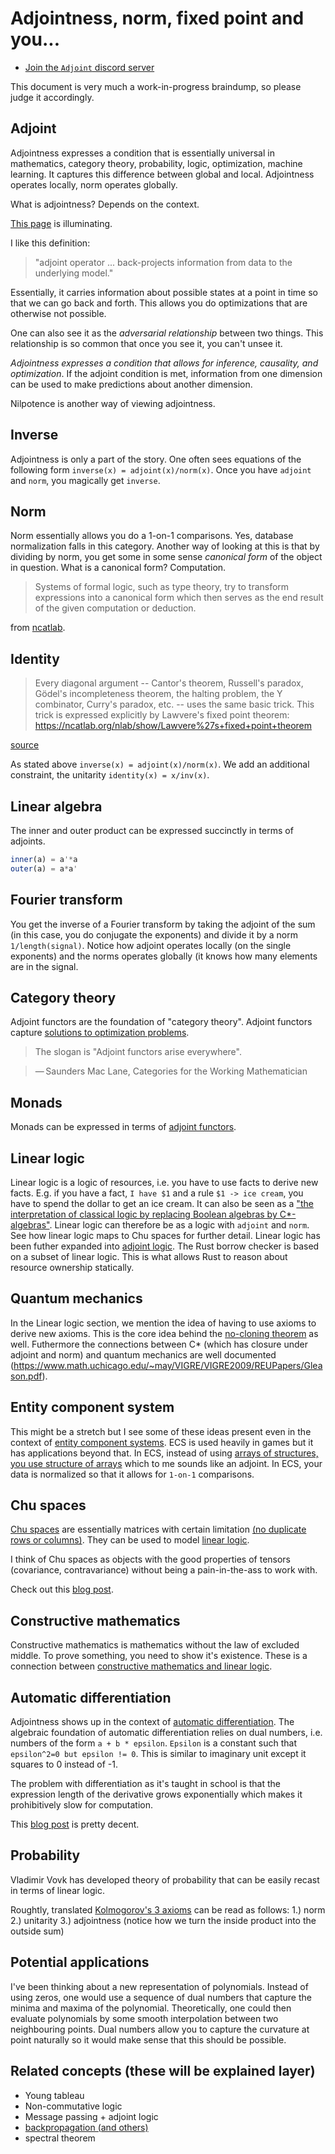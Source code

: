 # Adjointness, norm, fixed point and you...
* [Join the `Adjoint` discord server](https://discord.gg/mr9TAhpyBW)
<!--

* riesz representation theorem
    * see the wikipedia on anti-linearity it sure looks like a fourier?


* windwing number is very similar
   * [Brouwers Fixed Point Theorem Proof using Winding Numbers](https://math.stackexchange.com/questions/3674669/brouwers-fixed-point-theorem-proof-using-winding-numbers)

* de rahm twisted cohomology
  * [Twisted de Rham cohomology, homological definition of the integral and "Physics over a ring"]https://arxiv.org/abs/0809.0086
  * Definition. Physics is a part of mathematics devoted to the calculation of integrals of the form g(x)e^f(x)dx. Different branches of physics are distinguished by the range of the variable x and by the names used for f(x), g(x) and for the integral. For example, in classical statistical physics x runs over a symplectic manifold, f(x) is called the Hamiltonian function and the integral has the meaning of a partition function or of a correlation function. In a d-dimensional quantum field theory x runs over the space of functions on a d-dimensional manifold (the space of fields) and f(x) is interpreted as an action functional.
  * note how this is a lot like fourier
  * its an inner product (sum of a * b) where b is the circle

* api is a fixed point
  * the returned value

* characters groups
  * https://en.wikipedia.org/wiki/Character_group
  * We can express explicit elements in the character group as follows: recall that elements in `U(1)` can be expressed as `exp(tau * i * x)`
  * thereby we can express fourier (as below) `fou(k, n, N) = u1(-k * n / N)`


* dijkstras semantics
  * ralph levien: https://news.ycombinator.com/item?id=32919426

* miniagda
  * https://twitter.com/Lavoisierbug/status/1573897118942519297
  * https://www.cse.chalmers.se/~abela/miniagda/#:~:text=bounded%20lambda%2Dabstraction,when%20i%20%3D%200

* reversible computation
  * curerntly computation is a semi-group, it should be a group

* fourier-group connection

  * check out dft wiki
    * check out the clockface (https://en.wikipedia.org/w/index.php?title=Discrete_Fourier_transform&oldid=1102326617)
    * `fou(k, n, N) = exp(-im * tau * (k * n) / N)`
    * fou projects a linear thing to a clock face
    * entropy connection (below)

* quantum entropy
  * is fourier and entropy related
    one is `\sigma(x * exp(...))` other one is `sigma(x * log(x))`
  * kl divergence gets rid of the minus sign
    * fourier projects

* lll lattice algorithm
  * boaz barak lecture notes
  * lattice reduction

* https://twitter.com/Lavoisierbug/status/1573897118942519297
  * simple dependently typed langauge

* "linear logic" "factorization systems"
   * orthomodular lattice (see vaughan pratt paper on quantum mechanics)
   * martin hyland
   * chu spaces factorizations
* p == np
   * i guess you fourier the program and the data and then do piecewise (?)
   * check out

* dual polynomials
    * i wonder if the trick is that if we represent polynomials in terms of extrema, we have more information about the polynomials since the extrema are projective zeros
  * when you keep projecting minima, you will eventually get a zero
      * what is multiplication by (0 + eps) and (1 + eps)

  * central limit theorem

* read
* think that the problem

* from https://ncatlab.org/nlab/show/well-pointed+topos#general
* To maintain this logical result in constructive mathematics (that is, without excluded middle in the metalogic), one must add the following requirements:
    * the terminal object is indecomposable, and
    * the terminal object is projective.


* google topos "fixed point"
    * Martin-Löf′s partial type theory, i.e., type theory with a fixed point operator, is extended with universes and given a domain-theoretic interpretation using
    * the beauty about "partial types with a fixed point" is that you can infer the complete lattice (since you have a fixed point)

* the reason why you dont want exluded middle is because that's the thing you are calculating in some sense, you don't want it to be
    * excluded middle == orthogonality
    * it's not that the property itself is


* what is orthogonality in the context of linear logic and programs

* look into coherent spaces
    * this is an interpretation of logic as dual banach spaces
* i guess a topos is a point in a space that has a fixed point
    *

* how does fourier of programs work?
    * bisimulation

* what is the orthogonality in fourier,
should this be the program

*
* a linked list is nilpotent since if you keep `next^n(l)`


* commutatity = orthogonality (note how orthogonal matrices commute, it's order invariant)
* distributativity = adjoints
* associativity = norm/delooping (see ncatlab on associativy)

* contravariant lattice

* branch and bound
  * this is essentially adjoint and norm
  *

* https://qchu.wordpress.com/2012/11/06/string-diagrams-duality-and-trace/

* i have been working under the assumption that i need to find periodicity of the whole program, what if i need to find periodicity of each of the possible execution traces? i imagine that these will have something in common that can be factored outs
  * check out the clausen formula
  *
* discrete fourier transform
  *
* bisimulation
* lattice fourier found
* reciprocal lattice
  * bravais lattice (there is only 14 of them)
  * i wonder if the solution is that there will be a super lattice that if you shine light on it will light up only certain points on the lattice (thereby selecting the particular lattice) and then you can shine more light on it and read off the diffraction pattern
* reciprocal lattice vectors
  * see
* crystals are defined by their pattern
* i wonder if the trick is that you calculate the spectrum of the program (since it has a group structure) and then also calculate the
* in the travelling salesman problem
* noga alon
  * spectral graph
  * he talks about how
* [Simulation and Bisimulations for Probabilistic Systems, and their Logical Contents](https://www.youtube.com/watch?v=j31R8r3YuzY)


* "computational algebraic geometry technique for determining nonlinear normal modes of structural systems"
* [adjoint functors and monads](https://ahilado.wordpress.com/2017/06/20/adjoint-functors-and-monads/)

## orthogonality
  * it means mutually exclusive
    * "In taxonomy, an orthogonal classification is one in which no item is a member of more than one group, that is, the classifications are mutually exclusive."
  * what is orthogonality in the context of programming?
  * what is duality in the context of programming
  * i guess if you have an if statement,
```swift
  if a {
    b
  } else {
    c
  }
```
statements b and c are orthogonal to each other (can't happen at once)
but statements a, b are dual to each other and so are a, c dual to each other
* orthogonality also means rotated by one unit (think how in fourier)
* think about transition matrices and orthogonality
  * A term rewriting system is said to be orthogonal if it is left-linear and is non-ambiguous. Orthogonal term rewriting systems are confluent.
  * In combinatorics, two n×n Latin squares are said to be orthogonal if their superimposition yields all possible n2 combinations of entries.[15]
*

* [Program Synthesis with Equivalence Reduction](https://par.nsf.gov/servlets/purl/10100598)
  * "How can we exploit operator semantics to efficiently explore large spaces of candidate programs?"
* "fixed point" cotangent
  * https://legacy-www.math.harvard.edu/history/bott/bottbio/node18.html
* iconic math books
* https://twitter.com/SebastjanVoros/status/1499453039056465932
  * calculus of self-reference
  * https://gist.github.com/adamnemecek/4d88cde664f0e93548a65f36990c165e
* [From parametricity to conservation laws, via Noether's theorem](https://dl.acm.org/doi/10.1145/2535838.2535867)
  * programming using lagrangians
  * Invariance is of paramount importance in programming languages and in physics. In programming languages,

* is the point of fixed points that they are points in a space that are commutative?
  https://twitter.com/johncarlosbaez/status/1562102229724585990
  * https://en.wikipedia.org/wiki/Braided_monoidal_category
  * i guess one can think of this as a OS schedulers, when a lock is unlocked
    * the threads t1, t2 can either be scheduled as t2, or t1 since it's commutative
  * which matrices are commutative?

* is the euler's formula really about relationship between `split-complex numbers`, `dual numbers` and `complex numbers`

* pca genetics https://medium.com/swlh/a-gentle-introduction-into-the-application-of-principal-component-analysis-pca-in-genomics-269026453295
* cotangent space = causality?
* [The Fourier transform is a neural network](https://sidsite.com/posts/fourier-nets/)

* [triangular matrix](https://en.wikipedia.org/wiki/Triangular_matrix#Forward_substitution)
  * A matrix equation in the form {\displaystyle L\mathbf {x} =\mathbf {b} }{\displaystyle L\mathbf {x} =\mathbf {b} } or {\displaystyle U\mathbf {x} =\mathbf {b} }{\displaystyle U\mathbf {x} =\mathbf {b} } is very easy to solve by an iterative process called forward substitution for lower triangular matrices and analogously back substitution for upper triangular matrices. The process is so called because for lower triangular matrices, one first computes {\displaystyle x_{1}}x_{1}, then substitutes that forward into the next equation to solve for {\displaystyle x_{2}}x_{2}, and repeats through to {\displaystyle x_{n}}x_{n}. In an upper triangular matrix, one works backwards, first computing {\displaystyle x_{n}}x_{n}, then substituting that back into the previous equation to solve for {\displaystyle x_{n-1}}x_{n-1}, and repeating through {\displaystyle x_{1}}x_{1}.
* are dual numbers and orthogonality are kind of the same
orthogonal means
  * `M * transpose(M) = I`
  * `M *


* range is a manifold
  * the center of the a range is the fixed point eigenvalue since it's scale invariant
  * actually maybe not

* coevent
  * [Quantum measures and the coevent interpretation](~grab25)
* https://arxiv.org/pdf/math/0206103.pdf
* cotangent causality (grab35.png)
* why is a specturm important? it allows you to figure out the inverse easily in the case of circulant matrices, the

* https://research.utwente.nl/en/publications/functional-programming-with-bananas-lenses-envelopes-and-barbed-w
* [how is a graph like a manifold](https://arxiv.org/pdf/math/0206103.pdf)
* http://web.archive.org/web/20160316230842/http://comonad.com/reader/2009/recursion-schemes/
* cohomology computation
* tangent bundle is the adjoint of sorts
* turning a line into a circle/group with an exponent
* `exp(x) = cos(x) + i*sin(x)`
* `exp(x, ortho) = cos(x) + ortho * sin(x)`

* https://en.wikipedia.org/wiki/Traced_monoidal_category
  * (As shown later [12], the dynamical part of the Geometry of Interaction system was implemented using precisely the same tools required to model reversible (space-bounded) Turing machines).
* "traced monoidal categories" "geometry of interaction"
* "geometry of interaction" tangent
* mathematical structure of stable physical systems
* Proof-nets and the Hilbert space
* "abstract interpretation" "linear logic"
* cotangent = pullbacks
* functional programming in sublinear space

* https://plato.stanford.edu/entries/logic-linear/#hyland00ic

* extensional vs intensional = value vs reference
* moral proofs
* linear (affine) logic is decidable and therefore rice's theorem does not apply
  * from plato.stanford.edu

* is there a better fourier that lets you calculate matrix inverse using said fourier?
  * for a circulant matrix, one can use the fft of a row to calculate the inverse
  * is there a transform that
  * the inverse of a diagonal matrix
  * inv(x::Circulant) = fft(row)
* https://terrytao.wordpress.com/tag/pontryagin-duality/
  * note how at the end there's |x|^2
  *
  ```julia
  function inv(x::Matrix)

  end
  ```

* what is the relationship between nipotence and orthogonality
  * are dual numbers self orthogonal?

* fourier relies on nilpotence
  * https://en.wikipedia.org/wiki/Pontryagin_duality#Fourier_transform_and_Fourier_inversion_formula_for_L1-functions
  * https://en.wikipedia.org/wiki/Riemann%E2%80%93Lebesgue_lemma
  * "Note the Fourier transform depends on the choice of Haar measure. It is not too difficult to show that the Fourier transform of an {\displaystyle L^{1}}L^{1} function on {\displaystyle G}G is a bounded continuous function on {\displaystyle {\widehat {G}}}\widehat{G} which vanishes at infinity."

* is the

* nilpotence == projectivity https://arxiv.org/pdf/1406.3455.pdf

## fourier analysis is a special case of representation theory
* https://mathoverflow.net/questions/37021/is-fourier-analysis-a-special-case-of-representation-theory-or-an-analogue
* http://www.math.uchicago.edu/~may/VIGRE/VIGRE2009/REUPapers/Patel.pdf

* can we get an inverse matrix using a fourier?
  * yes for circulant matrices

* https://en.wikipedia.org/wiki/Circulant_matrix
* "In numerical analysis, circulant matrices are important because they are diagonalized by a discrete Fourier transform, and hence linear equations that contain them may be quickly solved using a fast Fourier transform.[1] They can be interpreted analytically as the integral kernel of a convolution operator on the cyclic group {\displaystyle C_{n}}C_{n} and hence frequently appear in formal descriptions of spatially invariant linear operations."

# category theory
* the nice thing about category theory is that theoretically unlike with normal functions, when you have say `F=m*a` with imperative programming, you have to write three functions
to figure out each of the variables, with category theory you can ideally just write a single category and the rest will be done automatically
*

# computation as manifold
* you can think or a program as
* ike and mike talk about this



# reversible computation
* https://en.wikipedia.org/wiki/Cotangent_space

  * given a state at time T, the adjoint is the tangent space, the set of possible spaces that we can reach when we combine if with an event (event space duality) (redo)
  * cotangent space is the space of the spaces coming into the current state (undo)
  * "The tangent space and the cotangent space at a point are both real vector spaces of the same dimension and therefore isomorphic to each other via many possible isomorphisms. The introduction of a Riemannian metric or a symplectic form gives rise to a natural isomorphism between the tangent space and the cotangent space at a point, associating to any tangent covector a canonical tangent vector."

* fixed point
# perception
* mind imposes a linear structure on periodic phenomena (find the paper that says this)
* joy of visual perception
*

* godel escher bach talks about braiding
* he is right about

* In those days, by a “mathematicus,” or “Sternseher,” was understood a man that earned his living by making astrological predictions.
* bifuraction + "fixed point"

* [predictive coding + autodiff](https://arxiv.org/abs/2106.13082)

* subspace is a subgroup
  * one can think of inference as rebuilding a space from it's subspaces
* [Dimensionality Reduction with Subspace Structure Preservation](https://arxiv.org/abs/1412.2404)
* [A Subspace-based Approach for Dimensionality Reduction and Important Variable Selection](https://arxiv.org/abs/2106.01584)
* cobordism hypothesis
  * Yes. The physical motivation is that topological field theories, as examples of quantum field theories, should be fully local, meaning that one should be able to calculate any information about a (fully extended) TQFT 𝑍 on a manifold 𝑀 by cutting 𝑀 into pieces, formulating 𝑍 on these pieces, and gluing. The takeaway in physics is that in any class of systems thought to be described by topological field theories, one should be able to determine the TQFT for a particular system from how the system behaves on a neighborhood of a point.
  * https://mathoverflow.net/questions/309093/physical-consequences-of-cobordism-hypothesis
* linearizability
  * this is the same as trace theory, trace theory has the
  * https://en.wikipedia.org/wiki/Linearizability
    * check the list of
  * spectrum == history
  *

* [A Prehistory of n-Categorical Physics](https://math.ucr.edu/home/baez/history.pdf)
  * But in our universe, is also possible for physical systems to undergo a special sort of process where they ‘switch places’:
  * this switching places: check out whitney embedding

* [Generalizing Topology via Chu Spaces](https://arxiv.org/abs/1101.2999)

* cobordism + thom spectra
* https://en.wikipedia.org/wiki/Whitney_embedding_theorem
  * the curve has intersections (i.e.)
* "whitney embedding theorem" "fixed point"
  * https://valentermz.github.io/documents/slides/fixed_point_theorems-handout.pdf
* [taken's embedding theorem]()
* [Discovering State Variables Hidden in Experimental Data](https://arxiv.org/abs/2112.10755)
* https://www.dpmms.cam.ac.uk/~wz302/randDoc/tangent.pdf

* "dual numbers" cotangent

* robotics learning physics
  * https://news.ycombinator.com/item?id=32329783

* Epicycles worked very well and were highly accurate, because, as Fourier analysis later showed, any smooth curve can be approximated to arbitrary accuracy with a sufficient number of epicycles.
  * https://en.wikipedia.org/wiki/Deferent_and_epicycle
* scale invariance is a big thing in quantum mechanics
  * can you make neural networks scale invariant?
* find "noga alon" p == np paper, p==np
  * this maybe? https://www.cs.tau.ac.il/~nogaa/PDFS/spectalg.pdf
* bisimuation + coinduction

* groupoid + closed monoidal category

* [Induction, Coinduction, and Fixed Points:
Intuitions and Tutorial](https://arxiv.org/pdf/1903.05127.pdf)
  * talks about fixed points in other papers
* covariant, cotangent
* cocycle, coboundary https://ncatlab.org/nlab/show/coboundary
* "closed monoidal category" cotangent
* Discrete-Time Machines in Closed Monoidal Categories.
* "Kalman has published several works on realization, controlability, and observability"
(see [14] and [15])

  * https://ncatlab.org/nlab/show/coboundary
* spectral theorem book
* https://graphicallinearalgebra.net/
 * colored graph nodes are orthogonal
* why hypergraphs https://news.ycombinator.com/item?id=32283022
 * talks about unifying things
* is the kalman fiter just a low pass filter https://news.ycombinator.com/item?id=32271351
* [A Unifying Review of Linear Gaussian Models", by Sam Roweis and Zoubin Ghahramani.](https://news.ycombinator.com/item?id=32271693)
* adjoint method
* coinductive calculus
  * https://news.ycombinator.com/item?id=32191372
* realizability on ncatlab
 * andrej bauers phd thesis talksa bout fixed point newton method
  http://math.andrej.com/wp-content/uploads/2006/04/thesis.pdf
  * One possible way to find a computational interpretation for univalence in homotopy type theory is to interpret it in using realizability. Stekelburg provides a univalent universe of modest Kan complexes.
  * samson abramsky talks about this too
  * kantian synthetic vs analytical
* https://hal.inria.fr/hal-02548315/document

* [fourier mind](https://en.wikipedia.org/wiki/Holonomic_brain_theory#:~:text=Holonomic%20brain%20theory%2C%20also%20known,in%20or%20between%20brain%20cells.)
  *[ ](https://www.google.com/books/edition/Biological_and_Quantum_Computing_for_Hum/W-3wzjxqUDIC?hl=en&gbpv=0)

* [The phrasal lexicon](https://aclanthology.org/T75-2013.pdf)

* [Fixed point index](https://en.wikipedia.org/wiki/Fixed-point_index)
* [Nonlinear Dynamics and Chaos](https://www.amazon.com/Nonlinear-Dynamics-Student-Solutions-Manual/dp/0813349109/ref=pd_lpo_1?pd_rd_i=0813349109&psc=1)
 * bifucation (stepanov too)
 *
* [A structural approach to reversible computation](https://arxiv.org/abs/1111.7154#:~:text=Samson%20Abramsky,progresses%20towards%20its%20physical%20limits.)
* [Towards a Theory of Programming Languages](https://group-mmm.org/~eberhart/research/report_m2.pdf)
* [Adjoint Reactive GUI Programming](https://arxiv.org/pdf/2010.12338.pdf)
* [Jordan curve theorem](https://en.wikipedia.org/wiki/Jordan_curve_theorem#Discrete_version)
  * The Jordan curve theorem can be proved from the Brouwer fixed point theorem (in 2 dimensions),[1] and the Brouwer fixed point theorem can be proved from the Hex theorem: "every game of Hex has at least one winner", from which we obtain a logical implication: Hex theorem implies Brouwer fixed point theorem, which implies Jordan curve theorem.[2]
* [Concurrent Separation Logic Meets Template Games](https://arxiv.org/pdf/2005.04453)
* [Bipolar theorem for quantum cones](https://link.springer.com/article/10.1007/s10688-012-0029-x)
 * In this note duality properties of quantum cones are investigated. We propose a bipolar theorem for quantum cones, which provides a new proof of the operator bipolar theorem proved by Effros and Webster. In particular, a representation theorem for a quantum cone is proved.
* [Pseudospectral optimal control](https://en.wikipedia.org/wiki/Pseudospectral_optimal_control)
  * Moreover, their structure can be highly exploited to make them more computationally efficient, as ad-hoc scaling[21] and Jacobian computation methods, involving dual number theory[22] have been developed.
* [Geometry of Interaction and the Dynamics of Proof Reduction: a tutorial](https://cgi.luddy.indiana.edu/~ehaghver/Tutorial.pdf)

* [Geometry of Interaction and linear combinatory algebras](https://www.researchgate.net/publication/220173613_Geometry_of_Interaction_and_Linear_Combinatory_Algebras)
  We illustrate the construction on six standard examples, representing both “particle-style” as well as “wave-style”Geometry of Interaction

* https://www.sciencedirect.com/topics/mathematics/embedding-theorem

* [Geometrical semantics for linear logic (multiplicative fragment)](https://core.ac.uk/download/pdf/81144945.pdf)

* https://core.ac.uk/download/pdf/81144945.pdf

* dao of functional programming

* geometry of syntax and semantics for directed file transformations
* von neumann patent for differential analyzer



* differential geometry of interaction
* [The Geometry of Interaction of Differential Interaction Nets](https://arxiv.org/pdf/0804.1435.pdf)

* https://twitter.com/deontologistics/status/1518329618813657088
* [Factor graph](https://en.wikipedia.org/wiki/Factor_graph)
 * is a tree? fixed point?
 * https://en.wikipedia.org/wiki/Invariant_theory reynolds operator idempotent

* https://en.wikipedia.org/wiki/Multiplexer
* invariant theory + probability: https://www.maths.ox.ac.uk/node/35937

* when i was studying probability, math, physics, cs I was always more interested in the things they had in common rather than the pecularities. I was trying to figure out what was the invariant of all these sciences. It should therefore come as no surprise that the invariant is in fact the idea of invariants.

* https://github.com/adamnemecek/ChuCalculator/
* http://chu.stanford.edu/source/
* full inverse is inv(x) = a' / (a' * a)

#
* [SOME GEOMETRIC PERSPECTIVES IN CONCURRENCY THEORY]()
* https://en.wikipedia.org/wiki/Ultrafinitism

# chu spaces + spectrum / fixed point
* https://link.springer.com/article/10.3103/S1055134409030055

# p*q*inv(p)
* https://en.wikipedia.org/wiki/Conjugacy_class
* https://en.wikipedia.org/wiki/Adjoint_representation
* https://en.wikipedia.org/wiki/Spectral_theorem

# [A Novel Spectral Coding in a Large Graph Database](https://openproceedings.org/2008/conf/edbt/ZouCYL08.pdf)

# can you speed up type inference by using fourier?
* [Cubical Type Theory](https://www.cse.chalmers.se/~coquand/face.pdf)

* [Asymptotic spectra: Theory, applications and extensions](https://staff.fnwi.uva.nl/j.zuiddam/papers/convexity.pdf)
# "type theory" factorization + spectrum


# determinant is  the volume of the parallepiped (matrix inverse)

# jordan
* https://en.wikipedia.org/wiki/Jordan_normal_form

[Least and Greatest Fixed Points in Linear Logic](https://arxiv.org/abs/0910.3383.pdf)

## lagrangian & noether theorem
* they are invariantsjor

## filters
* useful for defining continuity
 * https://en.wikipedia.org/wiki/Filters_in_topology#Filters_and_prefilters
 * dual ideal
 * https://en.wikipedia.org/wiki/Invariant_measure
 * https://en.wikipedia.org/wiki/Invariant_(mathematics)


## paxos lattice
## paxos linearizable
* [Linearizable Replicated State Machines with Lattice Agreement](https://arxiv.org/abs/1810.05871)




## path "fixed point"
* [Solving Fixed-Point Problems with Inequality and Equality Constraints via a Non-Interior Point Homotopy Path-Following Method](https://www.hindawi.com/journals/mpe/2017/3456834/)8
 * " In this paper, we provide a constructive proof of the general Brouwer fixed-point theorem and then obtain the existence of a smooth path which connects a given point to the fixed point."

* [A walk over the shortest path: Dijkstra’s Algorithm viewed as fixed-point computation](https://www.cs.utexas.edu/users/misra/psp.dir/WalkShortestPath.pdf)

* [On Paths Generated by Fixed Point Algorithms](https://www.jstor.org/stable/3689213)

## spectral logic
* From proof-nets to bordisms: the geometric meaning of multiplicative connectives
* http://pi.math.cornell.edu/m/People/PhD/2005Aug/slavnov
* what's up with the cones?
 * coherence (technically — a conic subset of the tangent bundle)
* https://news.ycombinator.com/item?id=31228934 mentions cones, what's up with that? are they just adjoints? normed cone

* [Towards a semantics for higher-order quantum computation](https://www.mscs.dal.ca/~selinger/papers/cones.pdf)

* google spectral logic
* i found a reversible logic synthesis book thing that has some czech people mention using quantum logic for generalization of probability
 * Quantum logics as underlying structures of generalized probability theory
* [Linear logic in normed cones: probabilistic coherence spaces and beyond](https://arxiv.org/abs/1803.06005)

## what is linearity
* when you lookup the standard definition of linearity you get this
* Additivity: f(x + y) = f(x) + f(y).
 * this is adjoint
* Homogeneity of degree 1: f(αx) = α f(x) for all α.
 * this is norm

## constructivism
* [Constructivist Perspective on Physics](https://citeseerx.ist.psu.edu/viewdoc/download?doi=10.1.1.395.56&rep=rep1&type=pdf)

##links to sort out
* [space of interaction](https://arxiv.org/pdf/2104.13795.pdf)

## linear logic + operator algebras
* google search for "linear logic" fourier
* girard "Moreover, if we remember that coding is based on the development by means of Fourier series (which involves the Hilbert space) everything that was done can be formulated in terms of operator algebras." (from advances in linear logic the first paper page 38)

* [Fixed points in programming: datatypes and protocols](https://math.usask.ca/fvk/Cockett%20talk%20Saskatoon-2014.pdf)
* [What is a good process semantics?](https://pages.cpsc.ucalgary.ca/~robin/talks/estonia.pdf)

## chu spaces + fixed points
* [Chu Spaces, Concept Lattices, and Domains](http://www.entcs.org/files/mfps19/83018.pdf)
* [APPROXIMABLE CONCEPTS, CHU SPACES,
AND INFORMATION SYSTEMS](https://citeseerx.ist.psu.edu/viewdoc/download?doi=10.1.1.387.6096&rep=rep1&type=pdf)
* [](https://citeseerx.ist.psu.edu/viewdoc/download?doi=10.1.1.387.6096&rep=rep1&type=pdf)
* [A mosaic of Chu spaces and Channel Theory I: Category-theoretic concepts and tools](https://chrisfieldsresearch.com/mosaic1-pre.pdfce)
* operad is a norm

## query: spectral methods probability
* [Spectral methods for a generalized probability theory](https://www.ams.org/journals/tran/1965-119-03/S0002-9947-1965-0183657-6/S0002-9947-1965-0183657-6.pdf)

* [On modeling and complete solutions to general fixpoint problems in multi-scale systems with applications](https://fixedpointtheoryandapplications.springeropen.com/articles/10.1186/s13663-018-0648-x)
# abstract interpretation and programsyntehsis are adjoints
*

* lists are nilpotent (you reach nil eventually)

# all computable functions are continous
 * https://cs.stackexchange.com/questions/80978/why-are-computable-functions-continuous
 * https://wikimpri.dptinfo.ens-cachan.fr/lib/exe/fetch.php?media=cours:upload:cours-2021-mpri-partie-i-goodmpri.pdf
* [Sometimes all functions are continuous](http://math.andrej.com/2006/03/27/sometimes-all-functions-are-continuous/#:~:text=A%20function%20is%20computably%20continuous,of%20are%20needed%20to%20determine%20.)

* a dfa and an nfa can both be represented as a binary transition matrix meaning one can calculate their fourier

* boundary value
 * https://matjohn.ku.edu/Notes/Math951Notes_Ch4.pdf
 * https://advancesindifferenceequations.springeropen.com/articles/10.1186/1687-1847-2014-14
 * [A fixed point iterative method for the solution of two-point boundary value problems for a second order differential equations](https://www.sciencedirect.com/science/article/pii/S1110016817302958value )

* google: foruier "travelling salesman"
 * [Optical processor for solving the traveling salesman problem (TSP)](https://citeseerx.ist.psu.edu/viewdoc/download?doi=10.1.1.211.150&rep=rep1&type=pdf)
* A game semantics for proof search: Preliminary results

* diagonalization & markov property https://www.math.wustl.edu/~freiwald/309markov.pdf
* what is the meaning of orthogonality (in the context of c*?)
* qr decomposition = upper triangular * diagonal
* upper trianglular = modulo
* fixed point self-referentiality https://link.springer.com/article/10.1007/BF01405490
* bisimulation https://en.wikipedia.org/wiki/Bisimulation#Fixpoint_definition
 * Bisimilarity can also be defined in order theoretical fashion, in terms of fixpoint theory, more precisely as the greatest fixed point of a certain function defined below.
* https://eprints.illc.uva.nl/id/eprint/969/1/MoL-2015-28.text.pdf
* [Coalgebras, Chu Spaces, and Representations of Physical Systems](https://arxiv.org/abs/0910.3959)
* [Big Toy Models: Representing Physical Systems As Chu Spaces](https://arxiv.org/abs/0910.2393)

# non-commutative linear logic
* [On noncommutative extensions of linear logic](https://arxiv.org/pdf/1703.10092.pdf)

# reciprocal lattice
 * https://en.wikipedia.org/wiki/Reciprocal_lattice
 * In physics, the reciprocal lattice represents the Fourier transform of another lattice

# operator algebra
 * https://www.google.com/books/edition/Advances_in_Linear_Logic/ROEf2h5FvD4C?hl=en&gbpv=1&dq=%22operator+algebra%22+logic&pg=PA38&printsec=frontcover mentions operator algebras
* Optimal Implementation of Functional Programming Languages: https://github.com/asperti/BOHM1.1
* [OPERATOR ALGEBRAS AND THE OPERATIONAL SEMANTICS OF PROBABILISTIC LANGUAGES](https://cyberleninka.org/article/n/1010639)
* [Semantics for a Quantum Programming Language by Operator Algebras](https://arxiv.org/pdf/1412.8545.pdf)
* [Prolegomena to an Operator Theory of Computation](https://www.mdpi.com/2078-2489/11/7/349/htm)
* equivalence of boundedness and continuity https://en.wikipedia.org/wiki/Bounded_operator
 * note that all computable functions are continous

## spectral theory
 * [The Fourier transform on the real line is in one sense the spectral theory of differentiation qua differential operator.](https://en.wikipedia.org/wiki/Spectral_theory)
* ["Hilbert himself was surprised by the unexpected application of this theory, noting that "I developed my theory of infinitely many variables from purely mathematical interests, and even called it 'spectral analysis' without any presentiment that it would later find application to the actual spectrum of physics."](https://en.wikipedia.org/wiki/Spectral_theory)
* https://en.wikipedia.org/wiki/Riesz_projector

* PROBABILITY, MARXISM, AND QUANTUM ENSEMBLES https://history.ubc.ca/wp-content/uploads/sites/23/2019/06/probability2012.pdf

* https://en.wikipedia.org/wiki/Spectral_theorem
* https://math.stackexchange.com/questions/1815161/relationship-between-fourier-coefficients-eigenvalues-and-the-spectrum-of-a-ri
*  prime number decomposition of the fourier transform https://arxiv.org/pdf/1410.2054v1.pdf
* https://math.stackexchange.com/questions/25126/is-it-possible-to-link-the-eigenvalues-of-a-matrix-to-the-fourier-transform-of-t

* https://en.wikipedia.org/wiki/Circulant_matrix
 * In numerical analysis, circulant matrices are important because they are diagonalized by a discrete Fourier transform, and hence linear equations that contain them may be quickly solved using a fast Fourier transform.[1] They can be interpreted analytically as the integral kernel of a convolution operator on the cyclic group {\displaystyle C_{n}}C_{n} and hence frequently appear in formal descriptions of spatially invariant linear operations.

fourier number multiplication
* https://math.stackexchange.com/questions/27444/integer-multiplication-using-fft

* [A Generic Logic for Proving Linearizability](https://artkhyzha.github.io/papers/fm16-extended.pdf)

* [The Fourier Transform As Diagonalization](https://www.science20.com/jon_lederman/fourier_transform_diagonalization)

[duality of state and observations](https://citeseerx.ist.psu.edu/viewdoc/download?doi=10.1.1.123.7075&rep=rep1&type=pdf)
[Parallel algorithms for finding common fixed points of paracontractions](https://www.researchgate.net/publication/233110331_Parallel_algorithms_for_finding_common_fixed_points_of_paracontractions)

* proof net & string diagram
 * [Proof Diagrams for Multiplicative Linear Logic](https://arxiv.org/pdf/1606.09016.pdf)
 *

## fixed point
* Fixed points are everywhere
* paxos is a fixed point algorithm
 * [Generalized Consensus and Paxos](https://www.semanticscholar.org/paper/Generalized-Consensus-and-Paxos-Lamport/fc3fbb4c76448e8968f8a19f076d133b2e7a2849)
* trace theory
 * [trace theory http://www.cas.mcmaster.ca/~cas724/2007/paper2.pdf

"fixed point" "reinforcement learning"

"fixed point" "dynamic programming"
* http://www.mit.edu/~dimitrib/Semicontractive_Lecture3.pdf

* https://people.eecs.berkeley.edu/~pabbeel/cs287-fa09/lecture-notes/lecture5-2pp.pdf

https://bartoszmilewski.com/2019/11/06/fixed-points-and-diagonal-arguments/

* https://en.wikipedia.org/wiki/Fixed_point_(mathematics)
 *

* given a map, you can decompose it to a nilpotent and a invertible part https://web.evanchen.cc/notes/Harvard-55a.pdf (page 30)

product of unions = sum of products (third kolmogorov axiom) really means that you have a norm?
* 1/2 or 1/sqrt(2) are really just pythagorean theorem

* contraction mapping + dynamic programming https://www.math.wustl.edu/~freiwald/309markov.pdf

## fixed point
* http://nlab-pages.s3.us-east-2.amazonaws.com/nlab/show/Lawvere's+fixed+point+theorem
* In ‘Diagonal arguments and Cartesian closed categories’ (Lawvere 69) we demystified the incompleteness theorem of Gödel and the truth-definition theory of Tarski by showing that both are consequences of some very simple algebra in the Cartesian-closed setting.
* http://emis.matem.unam.mx/journals/TAC/reprints/articles/15/tr15.pdf

* "geometry of interaction" "fixed point"
 * [Towards a Typed Geometry of Interaction](https://cgi.luddy.indiana.edu/~ehaghver/HS-CSL05-LNCS.pdf)
 * [Geometry of Interaction and the Dynamics of Proof Reduction: a tutorial](https://cgi.luddy.indiana.edu/~ehaghver/Tutorial.pdf)

* [Flow Analysis in the Geometry of Interaction](https://link.springer.com/content/pdf/10.1007/3-540-61055-3_37.pdf)
* [Girard's !() as a reversible fixed-point operator](https://arxiv.org/abs/1309.0361)
* [Feedback for linearly distributive categories: traces and fixpoints](https://www.math.mcgill.ca/rags/linear/trace.pdf)
-->

This document is very much a work-in-progress braindump, so please judge it accordingly.

## Adjoint

Adjointness expresses a condition that is essentially universal in mathematics, category theory, probability, logic, optimization, machine learning. It captures this difference between global and local. Adjointness operates locally, norm operates globally.

What is adjointness? Depends on the context.

[This page](http://www.reproducibility.org/RSF/book/bei/conj/paper_html/index.html) is illuminating.

I like this definition:
> "adjoint operator ... back-projects information from data to the underlying model."

Essentially, it carries information about possible states at a point in time so that we can go back and forth. This allows you do optimizations that are otherwise not possible.

One can also see it as the _adversarial relationship_ between two things. This relationship is so common that once you see it, you can't unsee it.

_Adjointness expresses a condition that allows for inference, causality, and optimization_. If the adjoint condition is met, information from one dimension can be used to make predictions about another dimension.

Nilpotence is another way of viewing adjointness.

## Inverse
Adjointness is only a part of the story. One often sees equations of the following form `inverse(x) = adjoint(x)/norm(x)`. Once you have `adjoint` and `norm`, you magically get `inverse`.

## Norm
Norm essentially allows you do a 1-on-1 comparisons. Yes, database normalization falls in this category. Another way of looking at this is that by dividing by norm, you get some in some sense _canonical form_ of the object in question. What is a canonical form? Computation.

> Systems of formal logic, such as type theory, try to transform expressions into a canonical form which then serves as the end result of the given computation or deduction.

from [ncatlab](https://ncatlab.org/nlab/show/canonical+form).

## Identity
> Every diagonal argument -- Cantor's theorem, Russell's paradox, Gödel's incompleteness theorem, the halting problem, the Y combinator, Curry's paradox, etc. -- uses the same basic trick. This trick is expressed explicitly by Lawvere's fixed point theorem: https://ncatlab.org/nlab/show/Lawvere%27s+fixed+point+theorem

[source](https://twitter.com/shachaf/status/1183934586775957504)

As stated above `inverse(x) = adjoint(x)/norm(x)`. We add an additional constraint, the unitarity `identity(x) = x/inv(x)`.

## Linear algebra
The inner and outer product can be expressed succinctly in terms of adjoints.
```julia
inner(a) = a'*a
outer(a) = a*a'
```

## Fourier transform

You get the inverse of a Fourier transform by taking the adjoint of the sum (in this case, you do conjugate the exponents) and divide it by a norm `1/length(signal)`. Notice how adjoint operates locally (on the single exponents) and the norms operates globally (it knows how many elements are in the signal.


## Category theory
Adjoint functors are the foundation of "category theory". Adjoint functors capture [solutions to optimization problems](https://en.wikipedia.org/wiki/Adjoint_functors#Solutions_to_optimization_problems).

> The slogan is "Adjoint functors arise everywhere".

> — Saunders Mac Lane, Categories for the Working Mathematician


## Monads
Monads can be expressed in terms of [adjoint functors](http://www.stephendiehl.com/posts/adjunctions.html).

## Linear logic

Linear logic is a logic of resources, i.e. you have to use facts to derive new facts. E.g. if you have a fact, `I have $1` and a rule `$1 -> ice cream`, you have to spend the dollar to get an ice cream.
It can also be seen as a ["the interpretation of classical logic by replacing Boolean algebras by C*-algebras"](https://en.wikipedia.org/wiki/Linear_logic). Linear logic can therefore be as a logic with `adjoint` and `norm`. See how linear logic maps to Chu spaces for further detail. Linear logic has been futher expanded into [adjoint logic](https://www.cs.cmu.edu/~fp/papers/adjoint18b.pdf).
The Rust borrow checker is based on a subset of linear logic. This is what allows Rust to reason about resource ownership statically.

## Quantum mechanics
In the Linear logic section, we mention the idea of having to use axioms to derive new axioms. This is the core idea behind the [no-cloning theorem](https://en.wikipedia.org/wiki/No-cloning_theorem) as well. Futhermore the connections between C* (which has closure under adjoint and norm) and quantum mechanics are well documented (https://www.math.uchicago.edu/~may/VIGRE/VIGRE2009/REUPapers/Gleason.pdf).

## Entity component system
This might be a stretch but I see some of these ideas present even in the context of [entity component systems](https://en.wikipedia.org/wiki/Entity_component_system). ECS is used heavily in games but it has applications beyond that.
In ECS, instead of using [arrays of structures, you use structure of arrays](https://en.wikipedia.org/wiki/AoS_and_SoA) which to me sounds like an adjoint. In ECS, your data is normalized so that it allows for `1-on-1` comparisons.

## Chu spaces
[Chu spaces](https://en.wikipedia.org/wiki/Chu_space) are essentially matrices with certain limitation [(no duplicate rows or columns)](http://math.chapman.edu/~jipsen/sysmics/slides/Pratt4thSYSMICS2018.pdf). They can be used to model [linear logic](http://chu.stanford.edu/live/#7).

I think of Chu spaces as objects with the good properties of tensors (covariance, contravariance) without being a pain-in-the-ass to work with.

Check out this [blog post](https://boxbase.org/entries/2019/jul/15/chu-construction/).

## Constructive mathematics
Constructive mathematics is mathematics without the law of excluded middle. To prove something, you need to show it's existence. These is a connection between [constructive mathematics and linear logic](https://arxiv.org/abs/1805.07518).

## Automatic differentiation

Adjointness shows up in the context of [automatic differentiation](https://medium.com/@marksaroufim/automatic-differentiation-step-by-step-24240f97a6e6).
The algebraic foundation of automatic differentiation relies on dual numbers, i.e. numbers of the form `a + b * epsilon`. `Epsilon` is a constant such that `epsilon^2=0 but epsilon != 0`. This is similar to imaginary unit except it squares to 0 instead of -1.

The problem with differentiation as it's taught in school is that the expression length of the derivative grows exponentially which makes it prohibitively slow for computation.

This [blog post](https://blog.demofox.org/2014/12/30/dual-numbers-automatic-differentiation/) is pretty decent.

## Probability

Vladimir Vovk has developed theory of probability that can be easily recast in terms of linear logic.

Roughtly, translated [Kolmogorov's 3 axioms](https://en.wikipedia.org/wiki/Probability_axioms) can be read as follows:
1.) norm
2.) unitarity
3.) adjointness (notice how we turn the inside product into the outside sum)


## Potential applications
I've been thinking about a new representation of polynomials. Instead of using zeros, one would use a sequence of dual numbers that capture the minima and maxima of the polynomial. Theoretically, one could then evaluate polynomials by some smooth interpolation between two neighbouring points. Dual numbers allow you to capture the curvature at point naturally so it would make sense that this should be possible.

## Related concepts (these will be explained layer)
* Young tableau
* Non-commutative logic
* Message passing + adjoint logic
* [backpropagation (and others)](https://twitter.com/breandan/status/1324566706908483586)
* spectral theorem



<!--
# spectra + fixed points + eigenvalues
* https://math.stackexchange.com/questions/25126/is-it-possible-to-link-the-eigenvalues-of-a-matrix-to-the-fourier-transform-of-t
* https://en.wikipedia.org/wiki/Parseval%27s_theorem for unitary
* https://towardsdatascience.com/deriving-convolution-from-first-principles-4ff124888028


-->


